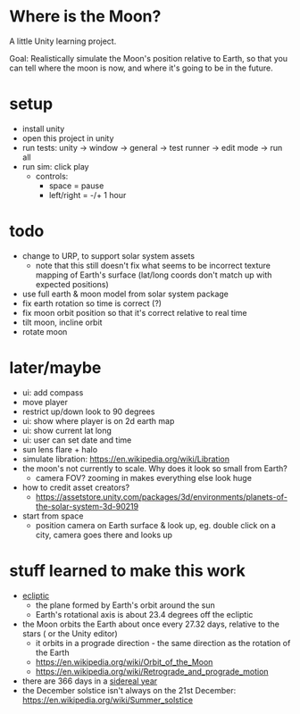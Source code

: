 # Where is the Moon?

A little Unity learning project.

Goal: Realistically simulate the Moon's position relative to Earth, so that you
can tell where the moon is now, and where it's going to be in the future.

# setup
- install unity
- open this project in unity
- run tests: unity -> window -> general -> test runner -> edit mode -> run all
- run sim: click play
    - controls:
        - space = pause
        - left/right = -/+ 1 hour

# todo
- change to URP, to support solar system assets
  - note that this still doesn't fix what seems to be incorrect texture mapping
    of Earth's surface (lat/long coords don't match up with expected positions)
- use full earth & moon model from solar system package
- fix earth rotation so time is correct (?)
- fix moon orbit position so that it's correct relative to real time
- tilt moon, incline orbit
- rotate moon

# later/maybe
- ui: add compass
- move player
- restrict up/down look to 90 degrees
- ui: show where player is on 2d earth map
- ui: show current lat long
- ui: user can set date and time
- sun lens flare + halo
- simulate libration: https://en.wikipedia.org/wiki/Libration
- the moon's not currently to scale. Why does it look so small from Earth?
    - camera FOV? zooming in makes everything else look huge
- how to credit asset creators?
    - https://assetstore.unity.com/packages/3d/environments/planets-of-the-solar-system-3d-90219
- start from space
    - position camera on Earth surface & look up, eg. double click on a city,
      camera goes there and looks up

# stuff learned to make this work
- [ecliptic](https://en.wikipedia.org/wiki/Ecliptic)
    - the plane formed by Earth's orbit around the sun
    - Earth's rotational axis is about 23.4 degrees off the ecliptic
- the Moon orbits the Earth about once every 27.32 days, relative to the stars (
  or the Unity editor)
    - it orbits in a prograde direction - the same direction as the rotation of
      the Earth
    - https://en.wikipedia.org/wiki/Orbit_of_the_Moon
    - https://en.wikipedia.org/wiki/Retrograde_and_prograde_motion
- there are 366 days in a [sidereal year](https://en.wikipedia.org/wiki/Sidereal_time)
- the December solstice isn't always on the 21st December: https://en.wikipedia.org/wiki/Summer_solstice
